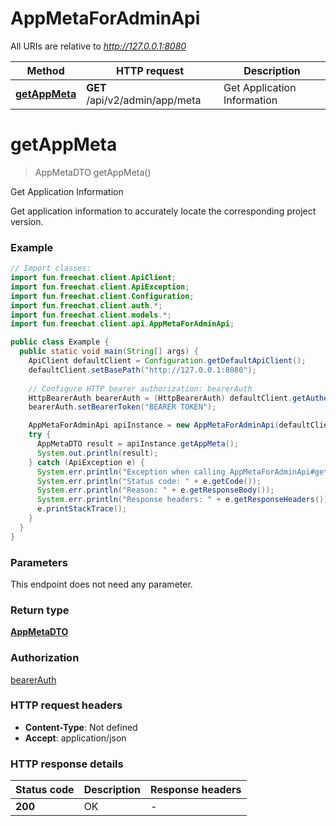 # AppMetaForAdminApi

All URIs are relative to *http://127.0.0.1:8080*

| Method | HTTP request | Description |
|------------- | ------------- | -------------|
| [**getAppMeta**](AppMetaForAdminApi.md#getAppMeta) | **GET** /api/v2/admin/app/meta | Get Application Information |


<a id="getAppMeta"></a>
# **getAppMeta**
> AppMetaDTO getAppMeta()

Get Application Information

Get application information to accurately locate the corresponding project version.

### Example
```java
// Import classes:
import fun.freechat.client.ApiClient;
import fun.freechat.client.ApiException;
import fun.freechat.client.Configuration;
import fun.freechat.client.auth.*;
import fun.freechat.client.models.*;
import fun.freechat.client.api.AppMetaForAdminApi;

public class Example {
  public static void main(String[] args) {
    ApiClient defaultClient = Configuration.getDefaultApiClient();
    defaultClient.setBasePath("http://127.0.0.1:8080");
    
    // Configure HTTP bearer authorization: bearerAuth
    HttpBearerAuth bearerAuth = (HttpBearerAuth) defaultClient.getAuthentication("bearerAuth");
    bearerAuth.setBearerToken("BEARER TOKEN");

    AppMetaForAdminApi apiInstance = new AppMetaForAdminApi(defaultClient);
    try {
      AppMetaDTO result = apiInstance.getAppMeta();
      System.out.println(result);
    } catch (ApiException e) {
      System.err.println("Exception when calling AppMetaForAdminApi#getAppMeta");
      System.err.println("Status code: " + e.getCode());
      System.err.println("Reason: " + e.getResponseBody());
      System.err.println("Response headers: " + e.getResponseHeaders());
      e.printStackTrace();
    }
  }
}
```

### Parameters
This endpoint does not need any parameter.

### Return type

[**AppMetaDTO**](AppMetaDTO.md)

### Authorization

[bearerAuth](../README.md#bearerAuth)

### HTTP request headers

 - **Content-Type**: Not defined
 - **Accept**: application/json

### HTTP response details
| Status code | Description | Response headers |
|-------------|-------------|------------------|
| **200** | OK |  -  |

